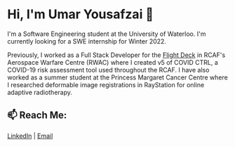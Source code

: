 # Hi, I'm Umar Yousafzai 👋

I'm a Software Engineering student at the University of Waterloo. I'm currently looking for a SWE internship for Winter 2022. 

Previously, I worked as a Full Stack Developer for the [Flight Deck](https://www.theflightdeck.ca/) in RCAF's Aerospace Warfare Centre (RWAC) where I created v5 of COVID CTRL, a COVID-19 risk assessment tool used throughout the RCAF. I have also worked as a summer student at the Princess Margaret Cancer Centre where I researched deformable image registrations in RayStation for online adaptive radiotherapy. 



## 📫 Reach Me: 

[LinkedIn](https://www.linkedin.com/in/umar-yousafzai/ "LinkedIn") | [Email](mailto:uyousafz@uwaterloo.ca)

<!--
**uyousafzai54/uyousafzai54** is a ✨ _special_ ✨ repository because its `README.md` (this file) appears on your GitHub profile.

Here are some ideas to get you started:

- 🔭 I’m currently working on ...
- 🌱 I’m currently learning ...
- 👯 I’m looking to collaborate on ...
- 🤔 I’m looking for help with ...
- 💬 Ask me about ...
- 📫 How to reach me: ...
- 😄 Pronouns: ...
- ⚡ Fun fact: ...
-->
